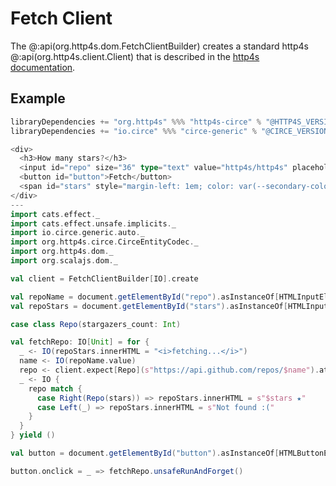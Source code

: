 # Fetch Client

The @:api(org.http4s.dom.FetchClientBuilder) creates a standard http4s @:api(org.http4s.client.Client) that is described in the [http4s documentation](https://http4s.org/v0.23/docs/client.html).

## Example

```scala
libraryDependencies += "org.http4s" %%% "http4s-circe" % "@HTTP4S_VERSION@"
libraryDependencies += "io.circe" %%% "circe-generic" % "@CIRCE_VERSION@"
```

```scala mdoc:js
<div>
  <h3>How many stars?</h3>
  <input id="repo" size="36" type="text" value="http4s/http4s" placeholder="http4s/http4s">
  <button id="button">Fetch</button>
  <span id="stars" style="margin-left: 1em; color: var(--secondary-color)"><span>
</div>
---
import cats.effect._
import cats.effect.unsafe.implicits._
import io.circe.generic.auto._
import org.http4s.circe.CirceEntityCodec._
import org.http4s.dom._
import org.scalajs.dom._

val client = FetchClientBuilder[IO].create

val repoName = document.getElementById("repo").asInstanceOf[HTMLInputElement]
val repoStars = document.getElementById("stars").asInstanceOf[HTMLInputElement]

case class Repo(stargazers_count: Int)

val fetchRepo: IO[Unit] = for {
  _ <- IO(repoStars.innerHTML = "<i>fetching...</i>")
  name <- IO(repoName.value)
  repo <- client.expect[Repo](s"https://api.github.com/repos/$name").attempt
  _ <- IO {
    repo match {
      case Right(Repo(stars)) => repoStars.innerHTML = s"$stars ★"
      case Left(_) => repoStars.innerHTML = s"Not found :("
    }
  }
} yield ()

val button = document.getElementById("button").asInstanceOf[HTMLButtonElement]

button.onclick = _ => fetchRepo.unsafeRunAndForget()
```
